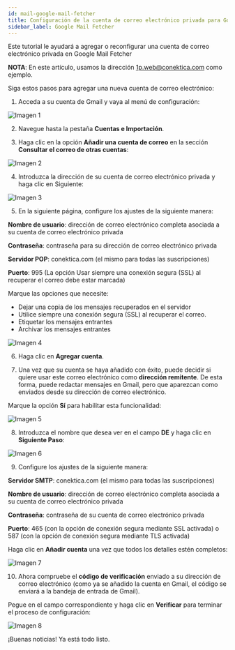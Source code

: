 ```yaml
---
id: mail-google-mail-fetcher
title: Configuración de la cuenta de correo electrónico privada para Google Mail Fetcher
sidebar_label: Google Mail Fetcher
---
```

Este tutorial le ayudará a agregar o reconfigurar una cuenta de correo electrónico privada en Google Mail Fetcher

**NOTA**: En este artículo, usamos la dirección 1p.web@conektica.com como ejemplo. 

Siga estos pasos para agregar una nueva cuenta de correo electrónico: 

1. Acceda a su cuenta de Gmail y vaya al menú de configuración: 

<div class="w-40">

![Imagen 1](https://github.com/adanuriplata/cnk-external-doku/blob/master/static/img/Google%20Mail/K1.png?raw=true)

</div>

2. Navegue hasta la pestaña **Cuentas e Importación**. 

3. Haga clic en la opción **Añadir una cuenta de correo** en la sección **Consultar el correo de otras cuentas**:

<div class="w-90">

![Imagen 2](https://raw.githubusercontent.com/adanuriplata/cnk-external-doku/master/static/img/Google%20Mail/K2.png)

</div>

4. Introduzca la dirección de su cuenta de correo electrónico privada y haga clic en Siguiente:

<div class="w-90">

![Imagen 3](https://raw.githubusercontent.com/adanuriplata/cnk-external-doku/master/static/img/Google%20Mail/K3.png)

</div>

5. En la siguiente página, configure los ajustes de la siguiente manera: 

**Nombre de usuario**: dirección de correo electrónico completa asociada a su cuenta de correo electrónico privada 

**Contraseña**: contraseña para su dirección de correo electrónico privada 

**Servidor POP**: conektica.com (el mismo para todas las suscripciones) 

**Puerto**: 995 (La opción Usar siempre una conexión segura (SSL) al recuperar el correo debe estar marcada)
          

Marque las opciones que necesite: 

- Dejar una copia de los mensajes recuperados en el servidor 
- Utilice siempre una conexión segura (SSL) al recuperar el correo. 
- Etiquetar los mensajes entrantes 
- Archivar los mensajes entrantes

<div class="w-90">

![Imagen 4](https://raw.githubusercontent.com/adanuriplata/cnk-external-doku/master/static/img/Google%20Mail/K4.png)

</div>


6. Haga clic en **Agregar cuenta**. 

7. Una vez que su cuenta se haya añadido con éxito, puede decidir si quiere usar este correo electrónico como **dirección remitente**. De esta forma, puede redactar mensajes en Gmail, pero que aparezcan como enviados desde su dirección de correo electrónico. 

Marque la opción **Sí** para habilitar esta funcionalidad: 

<div class="w-80">

![Imagen 5](https://raw.githubusercontent.com/adanuriplata/cnk-external-doku/master/static/img/Google%20Mail/K5.png)

</div>

8. Introduzca el nombre que desea ver en el campo **DE** y haga clic en **Siguiente Paso**: 

<div class="w-80">

![Imagen 6](https://raw.githubusercontent.com/adanuriplata/cnk-external-doku/master/static/img/Google%20Mail/K6.png)

</div>

9. Configure los ajustes de la siguiente manera: 

**Servidor SMTP**: conektica.com (el mismo para todas las suscripciones)

**Nombre de usuario**: dirección de correo electrónico completa asociada a su cuenta de correo electrónico privada 

**Contraseña**: contraseña de su cuenta de correo electrónico privada 

**Puerto**: 465 (con la opción de conexión segura mediante SSL activada)
          o 
          587 (con la opción de conexión segura mediante TLS activada)

Haga clic en **Añadir cuenta** una vez que todos los detalles estén completos: 

<div class="w-80">

![Imagen 7](https://raw.githubusercontent.com/adanuriplata/cnk-external-doku/master/static/img/Google%20Mail/K7.png)

</div>

10. Ahora compruebe el **código de verificación** enviado a su dirección de correo electrónico (como ya se añadido la cuenta en Gmail, el código se enviará a la bandeja de entrada de Gmail). 

Pegue en el campo correspondiente y haga clic en **Verificar** para terminar el proceso de configuración: 

<div class="w-90">

![Imagen 8](https://raw.githubusercontent.com/adanuriplata/cnk-external-doku/master/static/img/Google%20Mail/K8.png)

</div>

¡Buenas noticias! Ya está todo listo. 





